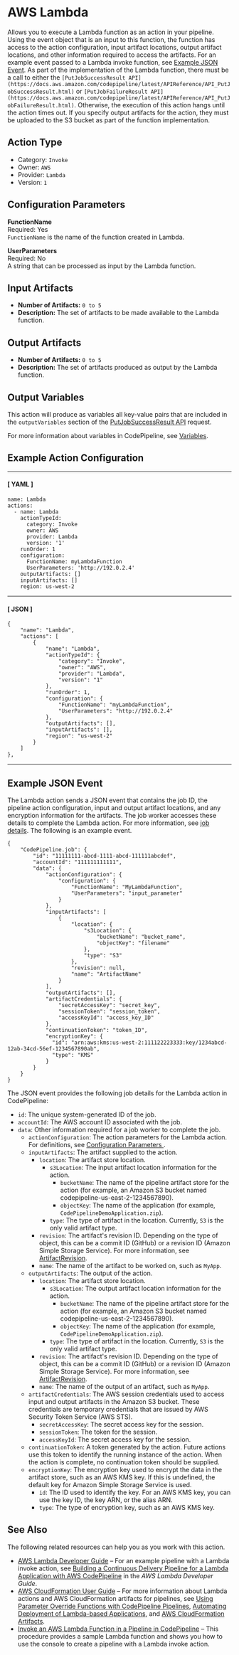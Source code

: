 # AWS Lambda<a name="action-reference-Lambda"></a>

Allows you to execute a Lambda function as an action in your pipeline\. Using the event object that is an input to this function, the function has access to the action configuration, input artifact locations, output artifact locations, and other information required to access the artifacts\. For an example event passed to a Lambda invoke function, see [Example JSON Event](#action-reference-Lambda-event)\. As part of the implementation of the Lambda function, there must be a call to either the `[PutJobSuccessResult API](https://docs.aws.amazon.com/codepipeline/latest/APIReference/API_PutJobSuccessResult.html)` or `[PutJobFailureResult API](https://docs.aws.amazon.com/codepipeline/latest/APIReference/API_PutJobFailureResult.html)`\. Otherwise, the execution of this action hangs until the action times out\. If you specify output artifacts for the action, they must be uploaded to the S3 bucket as part of the function implementation\.

## Action Type<a name="action-reference-Lambda-type"></a>
+ Category: `Invoke`
+ Owner: `AWS`
+ Provider: `Lambda`
+ Version: `1`

## Configuration Parameters<a name="action-reference-Lambda-config"></a>

**FunctionName**  
Required: Yes  
`FunctionName` is the name of the function created in Lambda\.

**UserParameters**  
Required: No  
A string that can be processed as input by the Lambda function\.

## Input Artifacts<a name="action-reference-Lambda-input"></a>
+ **Number of Artifacts:** `0 to 5`
+ **Description:** The set of artifacts to be made available to the Lambda function\.

## Output Artifacts<a name="action-reference-Lambda-output"></a>
+ **Number of Artifacts:** `0 to 5` 
+ **Description:** The set of artifacts produced as output by the Lambda function\.

## Output Variables<a name="action-reference-Lambda-variables"></a>

This action will produce as variables all key\-value pairs that are included in the `outputVariables` section of the [PutJobSuccessResult API](https://docs.aws.amazon.com/codepipeline/latest/APIReference/API_PutJobSuccessResult.html) request\.

For more information about variables in CodePipeline, see [Variables](reference-variables.md)\.

## Example Action Configuration<a name="action-reference-Lambda-example"></a>

------
#### [ YAML ]

```
name: Lambda
actions:
  - name: Lambda
    actionTypeId:
      category: Invoke
      owner: AWS
      provider: Lambda
      version: '1'
    runOrder: 1
    configuration:
      FunctionName: myLambdaFunction
      UserParameters: 'http://192.0.2.4'
    outputArtifacts: []
    inputArtifacts: []
    region: us-west-2
```

------
#### [ JSON ]

```
{
    "name": "Lambda",
    "actions": [
        {
            "name": "Lambda",
            "actionTypeId": {
                "category": "Invoke",
                "owner": "AWS",
                "provider": "Lambda",
                "version": "1"
            },
            "runOrder": 1,
            "configuration": {
                "FunctionName": "myLambdaFunction",
                "UserParameters": "http://192.0.2.4"
            },
            "outputArtifacts": [],
            "inputArtifacts": [],
            "region": "us-west-2"
        }
    ]
},
```

------

## Example JSON Event<a name="action-reference-Lambda-event"></a>

The Lambda action sends a JSON event that contains the job ID, the pipeline action configuration, input and output artifact locations, and any encryption information for the artifacts\. The job worker accesses these details to complete the Lambda action\. For more information, see [job details](https://docs.aws.amazon.com/codepipeline/latest/APIReference/API_JobDetails.html)\. The following is an example event\.

```
{
    "CodePipeline.job": {
        "id": "11111111-abcd-1111-abcd-111111abcdef",
        "accountId": "111111111111",
        "data": {
            "actionConfiguration": {
                "configuration": {
                    "FunctionName": "MyLambdaFunction",
                    "UserParameters": "input_parameter"
                }
            },
            "inputArtifacts": [
                {
                    "location": {
                        "s3Location": {
                            "bucketName": "bucket_name",
                            "objectKey": "filename"
                        },
                        "type": "S3"
                    },
                    "revision": null,
                    "name": "ArtifactName"
                }
            ],
            "outputArtifacts": [],
            "artifactCredentials": {
                "secretAccessKey": "secret_key",
                "sessionToken": "session_token",
                "accessKeyId": "access_key_ID"
            },
            "continuationToken": "token_ID",
            "encryptionKey": { 
              "id": "arn:aws:kms:us-west-2:111122223333:key/1234abcd-12ab-34cd-56ef-1234567890ab",
              "type": "KMS"
            }
        }
    }
}
```

The JSON event provides the following job details for the Lambda action in CodePipeline:
+ `id`: The unique system\-generated ID of the job\.
+ `accountId`: The AWS account ID associated with the job\.
+ `data`: Other information required for a job worker to complete the job\. 
  + `actionConfiguration`: The action parameters for the Lambda action\. For definitions, see [Configuration Parameters ](#action-reference-Lambda-config)\.
  + `inputArtifacts`: The artifact supplied to the action\.
    + `location`: The artifact store location\.
      + `s3Location`: The input artifact location information for the action\.
        + `bucketName`: The name of the pipeline artifact store for the action \(for example, an Amazon S3 bucket named codepipeline\-us\-east\-2\-1234567890\)\.
        + `objectKey`: The name of the application \(for example, `CodePipelineDemoApplication.zip`\)\.
      + `type`: The type of artifact in the location\. Currently, `S3` is the only valid artifact type\.
    + `revision`: The artifact's revision ID\. Depending on the type of object, this can be a commit ID \(GitHub\) or a revision ID \(Amazon Simple Storage Service\)\. For more information, see [ArtifactRevision](https://docs.aws.amazon.com/codepipeline/latest/APIReference/API_ArtifactRevision.html)\.
    + `name`: The name of the artifact to be worked on, such as `MyApp`\.
  + `outputArtifacts`: The output of the action\.
    + `location`: The artifact store location\.
      + `s3Location`: The output artifact location information for the action\.
        + `bucketName`: The name of the pipeline artifact store for the action \(for example, an Amazon S3 bucket named codepipeline\-us\-east\-2\-1234567890\)\.
        + `objectKey`: The name of the application \(for example, `CodePipelineDemoApplication.zip`\)\.
      + `type`: The type of artifact in the location\. Currently, `S3` is the only valid artifact type\.
    + `revision`: The artifact's revision ID\. Depending on the type of object, this can be a commit ID \(GitHub\) or a revision ID \(Amazon Simple Storage Service\)\. For more information, see [ArtifactRevision](https://docs.aws.amazon.com/codepipeline/latest/APIReference/API_ArtifactRevision.html)\.
    + `name`: The name of the output of an artifact, such as `MyApp`\.
  + `artifactCredentials`: The AWS session credentials used to access input and output artifacts in the Amazon S3 bucket\. These credentials are temporary credentials that are issued by AWS Security Token Service \(AWS STS\)\.
    + `secretAccessKey`: The secret access key for the session\.
    + `sessionToken`: The token for the session\.
    + `accessKeyId`: The secret access key for the session\.
  + `continuationToken`: A token generated by the action\. Future actions use this token to identify the running instance of the action\. When the action is complete, no continuation token should be supplied\.
  + `encryptionKey`: The encryption key used to encrypt the data in the artifact store, such as an AWS KMS key\. If this is undefined, the default key for Amazon Simple Storage Service is used\. 
    + `id`: The ID used to identify the key\. For an AWS KMS key, you can use the key ID, the key ARN, or the alias ARN\. 
    + `type`: The type of encryption key, such as an AWS KMS key\.

## See Also<a name="action-reference-Lambda-links"></a>

The following related resources can help you as you work with this action\.
+ [AWS Lambda Developer Guide](https://docs.aws.amazon.com/lambda/latest/dg/) – For an example pipeline with a Lambda invoke action, see [Building a Continuous Delivery Pipeline for a Lambda Application with AWS CodePipeline](https://docs.aws.amazon.com/lambda/latest/dg/build-pipeline.html) in the *AWS Lambda Developer Guide*\.
+ [AWS CloudFormation User Guide](https://docs.aws.amazon.com/AWSCloudFormation/latest/UserGuide/) – For more information about Lambda actions and AWS CloudFormation artifacts for pipelines, see [Using Parameter Override Functions with CodePipeline Pipelines](https://docs.aws.amazon.com/AWSCloudFormation/latest/UserGuide/continuous-delivery-codepipeline-parameter-override-functions.html), [Automating Deployment of Lambda\-based Applications](https://docs.aws.amazon.com/lambda/latest/dg/automating-deployment.html), and [AWS CloudFormation Artifacts](https://docs.aws.amazon.com/AWSCloudFormation/latest/UserGuide/continuous-delivery-codepipeline-cfn-artifacts.html)\.
+ [Invoke an AWS Lambda Function in a Pipeline in CodePipeline](actions-invoke-lambda-function.md) – This procedure provides a sample Lambda function and shows you how to use the console to create a pipeline with a Lambda invoke action\.
